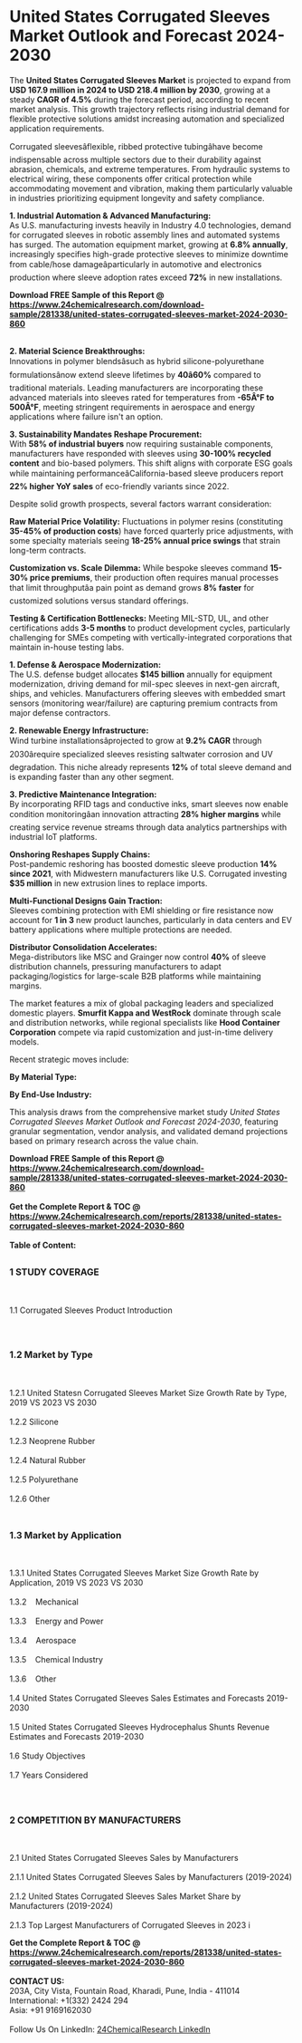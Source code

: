<h1>United States Corrugated Sleeves Market Outlook and Forecast 2024-2030</h1><p>The <strong>United States Corrugated Sleeves Market</strong> is projected to expand from <strong>USD 167.9 million in 2024 to USD 218.4 million by 2030</strong>, growing at a steady <strong>CAGR of 4.5%</strong> during the forecast period, according to recent market analysis. This growth trajectory reflects rising industrial demand for flexible protective solutions amidst increasing automation and specialized application requirements.</p><p>Corrugated sleevesâflexible, ribbed protective tubingâhave become indispensable across multiple sectors due to their durability against abrasion, chemicals, and extreme temperatures. From hydraulic systems to electrical wiring, these components offer critical protection while accommodating movement and vibration, making them particularly valuable in industries prioritizing equipment longevity and safety compliance.</p><p><strong>1. Industrial Automation &amp; Advanced Manufacturing:</strong><br>
As U.S. manufacturing invests heavily in Industry 4.0 technologies, demand for corrugated sleeves in robotic assembly lines and automated systems has surged. The automation equipment market, growing at <strong>6.8% annually</strong>, increasingly specifies high-grade protective sleeves to minimize downtime from cable/hose damageâparticularly in automotive and electronics production where sleeve adoption rates exceed <strong>72%</strong> in new installations.</p><div><b>Download FREE Sample of this Report @ 
            <a href="https://www.24chemicalresearch.com/download-sample/281338/united-states-corrugated-sleeves-market-2024-2030-860">
            https://www.24chemicalresearch.com/download-sample/281338/united-states-corrugated-sleeves-market-2024-2030-860</a></b></div><br><p><strong>2. Material Science Breakthroughs:</strong><br>
Innovations in polymer blendsâsuch as hybrid silicone-polyurethane formulationsânow extend sleeve lifetimes by <strong>40â60%</strong> compared to traditional materials. Leading manufacturers are incorporating these advanced materials into sleeves rated for temperatures from <strong>-65Â°F to 500Â°F</strong>, meeting stringent requirements in aerospace and energy applications where failure isn't an option.</p><p><strong>3. Sustainability Mandates Reshape Procurement:</strong><br>
With <strong>58% of industrial buyers</strong> now requiring sustainable components, manufacturers have responded with sleeves using <strong>30-100% recycled content</strong> and bio-based polymers. This shift aligns with corporate ESG goals while maintaining performanceâCalifornia-based sleeve producers report <strong>22% higher YoY sales</strong> of eco-friendly variants since 2022.</p><p>Despite solid growth prospects, several factors warrant consideration:</p><p><strong>Raw Material Price Volatility:</strong> Fluctuations in polymer resins (constituting <strong>35-45% of production costs</strong>) have forced quarterly price adjustments, with some specialty materials seeing <strong>18-25% annual price swings</strong> that strain long-term contracts.</p><p><strong>Customization vs. Scale Dilemma:</strong> While bespoke sleeves command <strong>15-30% price premiums</strong>, their production often requires manual processes that limit throughputâa pain point as demand grows <strong>8% faster</strong> for customized solutions versus standard offerings.</p><p><strong>Testing &amp; Certification Bottlenecks:</strong> Meeting MIL-STD, UL, and other certifications adds <strong>3-5 months</strong> to product development cycles, particularly challenging for SMEs competing with vertically-integrated corporations that maintain in-house testing labs.</p><p><strong>1. Defense &amp; Aerospace Modernization:</strong><br>
The U.S. defense budget allocates <strong>$145 billion</strong> annually for equipment modernization, driving demand for mil-spec sleeves in next-gen aircraft, ships, and vehicles. Manufacturers offering sleeves with embedded smart sensors (monitoring wear/failure) are capturing premium contracts from major defense contractors.</p><p><strong>2. Renewable Energy Infrastructure:</strong><br>
Wind turbine installationsâprojected to grow at <strong>9.2% CAGR</strong> through 2030ârequire specialized sleeves resisting saltwater corrosion and UV degradation. This niche already represents <strong>12%</strong> of total sleeve demand and is expanding faster than any other segment.</p><p><strong>3. Predictive Maintenance Integration:</strong><br>
By incorporating RFID tags and conductive inks, smart sleeves now enable condition monitoringâan innovation attracting <strong>28% higher margins</strong> while creating service revenue streams through data analytics partnerships with industrial IoT platforms.</p><p><strong>Onshoring Reshapes Supply Chains:</strong><br>
	Post-pandemic reshoring has boosted domestic sleeve production <strong>14% since 2021</strong>, with Midwestern manufacturers like U.S. Corrugated investing <strong>$35 million</strong> in new extrusion lines to replace imports.</p><p><strong>Multi-Functional Designs Gain Traction:</strong><br>
	Sleeves combining protection with EMI shielding or fire resistance now account for <strong>1 in 3</strong> new product launches, particularly in data centers and EV battery applications where multiple protections are needed.</p><p><strong>Distributor Consolidation Accelerates:</strong><br>
	Mega-distributors like MSC and Grainger now control <strong>40%</strong> of sleeve distribution channels, pressuring manufacturers to adapt packaging/logistics for large-scale B2B platforms while maintaining margins.</p><p>The market features a mix of global packaging leaders and specialized domestic players. <strong>Smurfit Kappa and WestRock</strong> dominate through scale and distribution networks, while regional specialists like <strong>Hood Container Corporation</strong> compete via rapid customization and just-in-time delivery models.</p><p>Recent strategic moves include:</p><p><strong>By Material Type:</strong></p><p><strong>By End-Use Industry:</strong></p><p>This analysis draws from the comprehensive market study <em>United States Corrugated Sleeves Market Outlook and Forecast 2024-2030</em>, featuring granular segmentation, vendor analysis, and validated demand projections based on primary research across the value chain.</p><div><b>Download FREE Sample of this Report @ 
            <a href="https://www.24chemicalresearch.com/download-sample/281338/united-states-corrugated-sleeves-market-2024-2030-860">
            https://www.24chemicalresearch.com/download-sample/281338/united-states-corrugated-sleeves-market-2024-2030-860</a></b></div><br><div><b>Get the Complete Report & TOC @ 
            <a href="https://www.24chemicalresearch.com/reports/281338/united-states-corrugated-sleeves-market-2024-2030-860">
            https://www.24chemicalresearch.com/reports/281338/united-states-corrugated-sleeves-market-2024-2030-860</a></b></div><br>
            <b>Table of Content:</b><p><h2><span style="font-size:16px"><strong>1 STUDY COVERAGE</strong></span></h2><br />
<p>1.1 Corrugated Sleeves Product Introduction</p><br />
<h2><span style="font-size:16px"><strong>1.2 Market by Type</strong></span></h2><br />
<p>1.2.1 United Statesn Corrugated Sleeves Market Size Growth Rate by Type, 2019 VS 2023 VS 2030<br /><br />
1.2.2 Silicone&nbsp;&nbsp; &nbsp;<br /><br />
1.2.3 Neoprene Rubber<br /><br />
1.2.4 Natural Rubber<br /><br />
1.2.5 Polyurethane<br /><br />
1.2.6 Other<br /><br />
<h2><span style="font-size:16px"><strong>1.3 Market by Application</strong></span></h2><br />
<p>1.3.1 United States Corrugated Sleeves Market Size Growth Rate by Application, 2019 VS 2023 VS 2030<br /><br />
1.3.2&nbsp;&nbsp; &nbsp;Mechanical<br /><br />
1.3.3&nbsp;&nbsp; &nbsp;Energy and Power<br /><br />
1.3.4&nbsp;&nbsp; &nbsp;Aerospace<br /><br />
1.3.5&nbsp;&nbsp; &nbsp;Chemical Industry<br /><br />
1.3.6&nbsp;&nbsp; &nbsp;Other<br /><br />
1.4 United States Corrugated Sleeves Sales Estimates and Forecasts 2019-2030<br /><br />
1.5 United States Corrugated Sleeves Hydrocephalus Shunts Revenue Estimates and Forecasts 2019-2030<br /><br />
1.6 Study Objectives<br /><br />
1.7 Years Considered</p><br />
<h2><span style="font-size:16px"><strong>2 COMPETITION BY MANUFACTURERS</strong></span></h2><br />
<p>2.1 United States Corrugated Sleeves Sales by Manufacturers<br /><br />
2.1.1 United States Corrugated Sleeves Sales by Manufacturers (2019-2024)<br /><br />
2.1.2 United States Corrugated Sleeves Sales Market Share by Manufacturers (2019-2024)<br /><br />
2.1.3 Top Largest Manufacturers of Corrugated Sleeves in 2023 i</p><div><b>Get the Complete Report & TOC @ 
            <a href="https://www.24chemicalresearch.com/reports/281338/united-states-corrugated-sleeves-market-2024-2030-860">
            https://www.24chemicalresearch.com/reports/281338/united-states-corrugated-sleeves-market-2024-2030-860</a></b></div><br><b>CONTACT US:</b><br>
            203A, City Vista, Fountain Road, Kharadi, Pune, India - 411014<br>
            International: +1(332) 2424 294<br>
            Asia: +91 9169162030 <br><br>
            Follow Us On LinkedIn: <a href="https://www.linkedin.com/company/24chemicalresearch/">24ChemicalResearch LinkedIn</a>